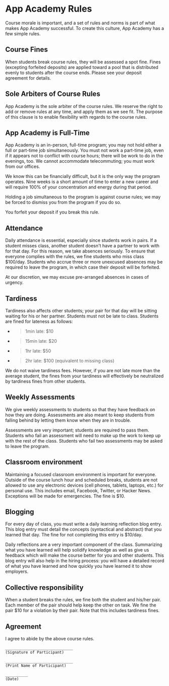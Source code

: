 # App Academy Rules

Course morale is important, and a set of rules and norms is part of
what makes App Academy successful. To create this culture, App Academy
has a few simple rules.

## Course Fines

When students break course rules, they will be assessed a spot
fine. Fines (excepting forfeited deposits) are applied toward a pool
that is distributed evenly to students after the course ends. Please
see your deposit agreement for details.

## Sole Arbiters of Course Rules

App Academy is the sole arbiter of the course rules. We reserve the
right to add or remove rules at any time, and apply them as we see
fit. The purpose of this clause is to enable flexibility with regards
to the course rules.

## App Academy is Full-Time

App Academy is an in-person, full-time program; you may not hold
either a full or part-time job simultaneously. You must not work a
part-time job, even if it appears not to conflict with course hours;
there will be work to do in the evenings, too. We cannot accommodate
telecommuting; you must work from our offices.

We know this can be financially difficult, but it is the only way the
program operates. Nine weeks is a short amount of time to enter a new
career and will require 100% of your concentration and energy during
that period.

Holding a job simultaneous to the program is against course rules; we
may be forced to dismiss you from the program if you do so.

You forfeit your deposit if you break this rule.

## Attendance

Daily attendance is essential, especially since students work in
pairs. If a student misses class, another student doesn't have a
partner to work with for that day. For this reason, we take absences
seriously. To ensure that everyone complies with the rules, we fine
students who miss class $100/day. Students who accrue three or more
unexcused absences may be required to leave the program, in which case
their deposit will be forfeited.

At our discretion, we may excuse pre-arranged absences in cases of
urgency.

## Tardiness

Tardiness also affects other students; your pair for that day will be
sitting waiting for his or her partner. Students must not be late to
class. Students are fined for lateness as follows:

* >1min late: $10
* >15min late: $20
* >1hr late: $50
* >2hr late: $100 (equivalent to missing class)

We do not waive tardiness fees. However, if you are not late more than
the average student, the fines from your tardiness will effectively be
neutralized by tardiness fines from other students.

## Weekly Assessments

We give weekly assessments to students so that they have feedback on
how they are doing. Assessments are also meant to keep students from
falling behind by letting them know when they are in trouble.

Assessments are very important; students are required to pass
them. Students who fail an assessment will need to make up the work to
keep up with the rest of the class. Students who fail two assessments
may be asked to leave the program.

## Classroom environment

Maintaining a focused classroom environment is important for
everyone. Outside of the course lunch hour and scheduled breaks,
students are not allowed to use any electronic devices (cell phones,
tablets, laptops, etc.)  for personal use. This includes email,
Facebook, Twitter, or Hacker News. Exceptions will be made for
emergencies. The fine is $10.

## Blogging

For every day of class, you must write a daily learning reflection
blog entry.  This blog entry must detail the concepts (syntactical and
abstract) that you learned that day. The fine for not completing this
entry is $10/day.

Daily reflections are a very important component of the
class. Summarizing what you have learned will help solidify knowledge
as well as give us feedback which will make the course better for you
and other students. This blog entry will also help in the hiring
process: you will have a detailed record of what you have learned and
how quickly you have learned it to show employers.

## Collective responsibility

When a student breaks the rules, we fine both the student and his/her
pair. Each member of the pair should help keep the other on task. We
fine the pair $10 for a violation by their pair. Note that this
includes tardiness fines.

## Agreement

I agree to abide by the above course rules.

    ______________________________
    (Signature of Participant)

    ______________________________
    (Print Name of Participant)

    __________
    (Date)
